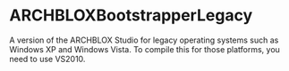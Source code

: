 # ARCHBLOXBootstrapperLegacy
A version of the ARCHBLOX Studio for legacy operating systems such as Windows XP and Windows Vista. To compile this for those platforms, you need to use VS2010.
